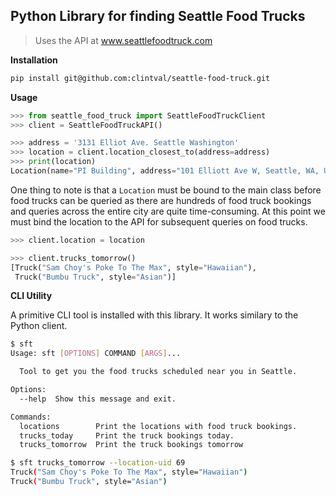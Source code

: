 Python Library for finding Seattle Food Trucks
---

> Uses the API at www.seattlefoodtruck.com

**Installation**

```bash
pip install git@github.com:clintval/seattle-food-truck.git
```

**Usage**

```python
>>> from seattle_food_truck import SeattleFoodTruckClient
>>> client = SeattleFoodTruckAPI()
```
```python
>>> address = '3131 Elliot Ave. Seattle Washington'
>>> location = client.location_closest_to(address=address)
>>> print(location)
Location(name="PI Building", address="101 Elliott Ave W, Seattle, WA, United States", uid=69)
```


One thing to note is that a `Location` must be bound to the main class before food trucks can be queried as there are hundreds of food truck bookings and queries across the entire city are quite time-consuming. At this point we must bind the location to the API for subsequent queries on food trucks.

```python
>>> client.location = location
```

```python
>>> client.trucks_tomorrow()
[Truck("Sam Choy's Poke To The Max", style="Hawaiian"),
 Truck("Bumbu Truck", style="Asian")]
```


**CLI Utility**

A primitive CLI tool is installed with this library. It works similary to the Python client.

```bash
$ sft
Usage: sft [OPTIONS] COMMAND [ARGS]...

  Tool to get you the food trucks scheduled near you in Seattle.

Options:
  --help  Show this message and exit.

Commands:
  locations        Print the locations with food truck bookings.
  trucks_today     Print the truck bookings today.
  trucks_tomorrow  Print the truck bookings tomorrow
```

```bash
$ sft trucks_tomorrow --location-uid 69
Truck("Sam Choy's Poke To The Max", style="Hawaiian")
Truck("Bumbu Truck", style="Asian")
```
